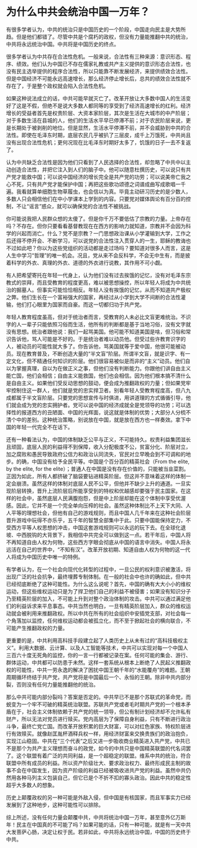 
# 为什么中共会统治中国一万年？

有很多学者认为，中共的统治只是中国历史的一个阶段，中国走向民主是大势所趋。但是他们都错了。尽管中共是个腐朽的政权，但没有力量能推翻中共的统治，中共将永远统治中国。中共将是中国历史的终点。

很多学者认为中共存在合法性危机。一般来说，合法性有三种来源：意识形态、程序、绩效。他们认为中国已不存在儒家礼教或共产主义提供的意识形态合法性，也没有民主选举提供的程序合法性，所以只能靠不断发展经济，来提供绩效合法性。但是中国经济不可能永远高速增长，那么经济停止增长后，总共的绩效合法性就不存在了，于是整个政权就会陷入合法性危机。

如果这种说法成立的话，中共可能早就灭亡了。改革开放让大多数中国人的生活变好了这是不假，但绝不是说大多数人都同等的享受到了经济高速增长的红利。经济增长的受益者首先是权贵阶层、大资本家阶层，其次是生活在大城市的中产阶层；对于多数生活在县城的人，他们的生活水平早已停滞不前；对于农民阶层来说，更是长期处于被剥削的地位。但是显然，生活水平停滞不前，并不会威胁到中共的合法性。即使在毛泽东时期，底层农民几乎被扒了三层皮，成千上万饿死，中共尚且没有出现合法性危机；更何况现在比毛泽东时期好太多了，饥饿的日子一去不复返了。

认为中共缺乏合法性是因为他们只看到了人民选择的合法性，却忽略了中共中以主动创造合法性，并把它注入到人们的脑子中。他可以随意杜撰历史，可以说只有共产党才能救中国；可以说中国经济的增长完全是共产党的功劳；可以说美帝亡我之心不死，只有共产党才能保护中国；再把这些歌功颂德之词谱成曲写成歌唱一千遍。我看就算单细胞生物草履虫，也会信以为真。毕竟主动研习历史的是少数人，多数人只会相信他们在中小学课本上学到的内容。只要党对媒体舆论有百分百的控制，不让“谣言”惑众，就可以确保党的合法性不被挑战。

你可能说我把人民群众想的太傻了。但是你千万不要低估了宗教的力量。上帝存在吗？不存在。但你只要看看基督教现在在西方的影响力就知道，宗教并不会因为科学的兴起而消亡。什么？党不是宗教？一门思想政治课从小学灌输到大学，工作之后还得不停开会、不断学习，可以说党的合法性注入贯穿人的一生，耶稣的教诲也不过如此吧？你以为这些党组织的活动都是走过场吗？要知道对很多人而言，这是人生中学习“哲理”的唯一机会。况且，党从来不会反科学，不会无中生有，而是披着科学的外衣、真理的外衣、道德的外衣进行说教，其作用不可小觑。

有人把希望寄托在年轻一代身上，认为他们没有过去挨饿的记忆，没有对毛泽东宗教式的崇拜，而且受教育的程度更高，难以被思想操控，所以年轻人将成为中共统治的掘墓人。但事实可能恰恰相反。年轻人没有挨饿的记忆，从而不知道共产极权之弊。他们生长在一个富裕强大的国家，再经过从小学到大学不间断的合法性灌输，他们打心眼里为国家而自豪。而这一切都归功于共产党。

年轻人教育程度虽高，但对于统治者而言，受教育的人未必比文盲更难统治。不识字的人一辈子只能依照习俗而生活，他所有的判断都是基于当地习俗，没有文字就没有思想。统治者跟他说：我们一起骂美国。他可能不知道美国是啥，但习俗和常识告诉他，骂人可能是不好的。于是统治者难以动员他。但受过些许教育识字的人，被动员的可能性就大多了。你告诉他，骂美国就等于爱中国，他很可能被动员。现在教育普及，不断创造大量的“半文盲”阶层。所谓半文盲，就是识字、有一定文化，但不精通任何知识的阶层。他们很容易被似是而非的“主义”动员。他们自以为掌握真理，自以为在做正义之事，但他们没有判断能力。你跟他们讲自由主义能亡国，他们会相信；自由主义能救国，他们也会相信。因为他们根本搞不清什么是自由主义。如果他们受反动思想的鼓动，便会成为推翻政权的力量；但如果党牢牢控制住这一群人，他们就是党的忠实捍卫者。别看年轻人受教育程度高，但八九成都属于半文盲阶层。只要党的思想宣传与时俱进，用讲道理的方式循循引导，他们就会成为党的忠实拥护者。党可以说中国的经济成就全是党领导的功劳；可以选择性的报道西方的丑陋面、中国的光辉面，说这就是体制的优势；大部分人分梳不清个中的差别。这种统治策略，别说放在中国，就是放在西方也一样奏效。拿下中国的年轻一代完全不在话下。

还有一种看法认为，中国的体制缺乏公平与正义，不可能持久。权贵利益集团滋长且顽固，底层人民的利益得不到保障，收入分配极度不公，贫富分化、阶层对立，加之腐败和愚民导致政府公信力和政治认同流失，官民对立早晚会到不可调和的地步。的确，中国没有给予全民平等。中国是个百分百的精英社会（From the elite, by the elite, for the elite）；普通人在中国是没有存在价值的，只能被当韭菜割。正因为如此，所有人都挤破了脑袋要钻进精英阶层。但这并不意味着这样的体制一定会崩溃。虽然这样的体制对底层人民不公平，但他并不缺少上升的通道。一旦实现阶层转换，晋升上流阶层后所能享受到的特权和优越感却要强于民主国家。在这样的社会中，虽然底层人民满腹抱怨，但是中上阶层却能在这个体制中享受优渥感。因此，它并不是一个完全单向压榨的社会。虽然这种体制比不上天下大同、人人平等的理想社会，但他有自己的游戏规则，而且中国人几千年来在这种社会阶层晋升游戏中玩得不亦乐乎，五千年的智慧全部集中于此。只要中国能保持定力，不受西方平等人权思想的冲击，中国这套游戏规则可以永远的玩下去。在全球化退坡、中西脱钩的大背景下，我相信中共完全可以做到这一点。若干年后，中国人将不再知道自由人权为何物，这些西方字眼会彻底从中国的语言中消失。中国人将永远活在自己的世界中，“不知有汉”。改革开放初期、知道自由人权为何物的这一代人将成为中国历史中唯一的特例。

有学者认为，在一个社会向现代化转型的过程中，一旦公民的权利意识被激活，将出现广泛的社会抗争，最终埋葬专制体制。在一般的社会中也许的确如此，但中共已经彻底断绝了这种可能性。为什么这么说呢？首先，中国的确有大大小小的维权运动，但这些维权运动只是为了捍卫他们自己的利益不被侵害；如果没有知识分子乃至精英阶层的加入，不可能上升到对整个政治体制的攻击。中共可以通过满足他们的利益诉求来平息事态。中共当然也明白，一旦有精英阶层加入，群众的维权运动就会被利用来推翻政权。所以中共在所有的社会组织中安插党支部，对社会每一个角落加以监控，任何维权运动都会被孤立化，而不至于掀起社会的横向联合，不可能产生推翻政权的力量。

更重要的是，中共利用高科技手段建立起了人类历史上从未有过的“高科技极权主义”。利用大数据、云计算、以及人工智能等技术，中共可以实现对每一个中国人三百六十度无死角的监控，你的一言一行都被记录在案。任何可能的集会、游行、群体运动，中共都可以防患于未然。这样一套系统从根本上断绝了人民起义推翻政权的可能性，中共一劳永逸的解决了困扰中国王朝千年的“水能覆舟”的难题。王朝周期循环终结于共产党，共产党将是中国最后一个、永恒的王朝。除非中共内部分裂，否则没有任何力量能推翻他的统治。

那么中共可能内部分裂吗？答案是否定的。中共早已不是那个苏联式的革命党，而蜕变为一个牢不可破的精英统治联盟。苏联共产党或者毛时期共产党的一个根本矛盾在于，社会主义体制依赖于共产党的统一领导，但公有制计划经济却不允许私有财产，所以无法对党员进行赎买。党内高层为了保障自身利益，只有不断进行政治斗争，最终亡党亡国。而改革开放积累的巨大财富，可以对红色家族、特权阶层进行有效赎买。就像赵匡胤杯酒释兵权一样，用经济财富来交换贵族们的政治抱负，实现江山稳固。中共在“三个代表”之后又进一步吸收商业精英进入共产党，中共已不是那个为共产主义理想而奋斗的政党，如今的中共只是中国精英联盟的代名词罢了。这个联盟有着广泛的共同利益，是一个超稳定的联盟。维系中共的统治，符合联盟中所有成员的利益。所以资产阶级壮大、要求政治权力、最终形成民主制的故事不会在中国发生，因为资产阶级的利益已经被吸收进共产党的利益。虽然中共仍然用各种马列主义包装自己，但它已是个不折不扣的寡头政治。因此中共的稳定性超乎大多数人的想象。

历史上颠覆政权的另一种可能是外敌入侵，但中国是有核国家，而且军事实力已经发展到了这种地步，这种可能性可以排除。

综上所述，没有任何力量会颠覆中共，中共将统治中国一万年，甚至意外亿万斯年！民主在中国真的不可能了吗？如果可能的话，只有一种可能，就是有一天中共大发菩萨心肠，决定让权于民。若非如此，中共将永远统治中国，中国的历史终于中共。
